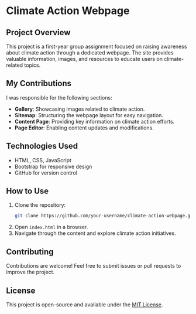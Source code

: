 # Climate Action Webpage

## Project Overview
This project is a first-year group assignment focused on raising awareness about climate action through a dedicated webpage. The site provides valuable information, images, and resources to educate users on climate-related topics.

## My Contributions
I was responsible for the following sections:
- **Gallery**: Showcasing images related to climate action.
- **Sitemap**: Structuring the webpage layout for easy navigation.
- **Content Page**: Providing key information on climate action efforts.
- **Page Editor**: Enabling content updates and modifications.

## Technologies Used
- HTML, CSS, JavaScript
- Bootstrap for responsive design
- GitHub for version control

## How to Use
1. Clone the repository:
   ```bash
   git clone https://github.com/your-username/climate-action-webpage.git
   ```
2. Open `index.html` in a browser.
3. Navigate through the content and explore climate action initiatives.

## Contributing
Contributions are welcome! Feel free to submit issues or pull requests to improve the project.

## License
This project is open-source and available under the [MIT License](LICENSE).
